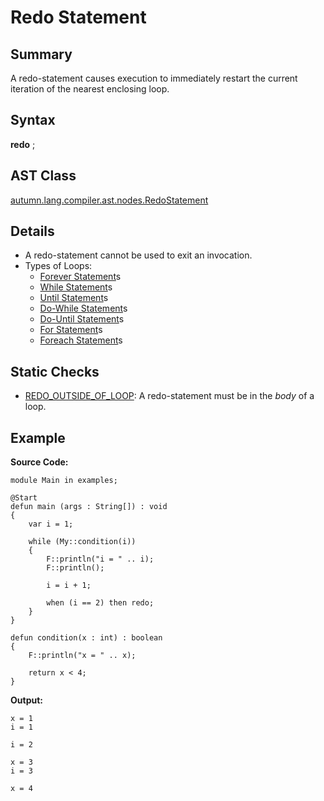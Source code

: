 # Redo Statement

## Summary

A redo-statement causes execution to immediately restart the current iteration of the nearest enclosing loop.

## Syntax

<div class="syntax">
<b>redo</b> ;<br>
</div>

## AST Class

[autumn.lang.compiler.ast.nodes.RedoStatement](https://www.mackenziehigh.com/autumn/javadoc/autumn/lang/compiler/ast/nodes/RedoStatement.html)

## Details

+ A redo-statement cannot be used to exit an invocation.
+ Types of Loops:
  + <a href="Forever_Statement.md">Forever Statement</a>s
  + <a href="While_Statement.md">While Statement</a>s
  + <a href="Until_Statement.md">Until Statement</a>s
  + <a href="Do_While_Statement.md">Do-While Statement</a>s
  + <a href="Do_Until_Statement.md">Do-Until Statement</a>s
  + <a href="For_Statement.md">For Statement</a>s
  + <a href="Foreach_Statement.md">Foreach Statement</a>s

## Static Checks

+ [REDO_OUTSIDE_OF_LOOP](https://www.mackenziehigh.com/autumn/javadoc/autumn/lang/compiler/errors/ErrorCode.html#REDO_OUTSIDE_OF_LOOP): A redo-statement must be in the <i>body</i> of a loop.

## Example

**Source Code:**

```plain
module Main in examples;

@Start
defun main (args : String[]) : void
{
    var i = 1;

    while (My::condition(i))
    {
        F::println("i = " .. i);
        F::println();

        i = i + 1;

        when (i == 2) then redo;
    }
}

defun condition(x : int) : boolean
{
    F::println("x = " .. x);

    return x < 4;
}
```

**Output:**

```plain
x = 1
i = 1

i = 2

x = 3
i = 3

x = 4
```

